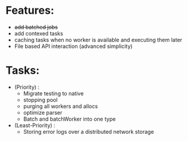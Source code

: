 # Features:
* ~~add batched jobs~~
* add contexed tasks
* caching tasks when no worker is available and executing them later
* File based API interaction (advanced simplicity)

# Tasks:
* (Priority) :
    - Migrate testing to native
    - stopping pool
    - purging all workers and allocs
    - optimize parser
    - Batch and batchWorker into one type
* (Least-Priority) :
    - Storing error logs over a distributed network storage
